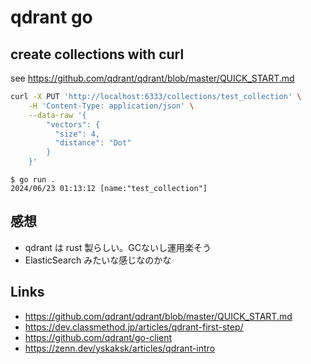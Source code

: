 # qdrant go
## create collections with curl
see https://github.com/qdrant/qdrant/blob/master/QUICK_START.md

```bash
curl -X PUT 'http://localhost:6333/collections/test_collection' \
    -H 'Content-Type: application/json' \
    --data-raw '{
        "vectors": {
          "size": 4,
          "distance": "Dot"
        }
    }'
```

```console
$ go run .
2024/06/23 01:13:12 [name:"test_collection"]
```

## 感想
- qdrant は rust 製らしい。GCないし運用楽そう
- ElasticSearch みたいな感じなのかな

## Links
- https://github.com/qdrant/qdrant/blob/master/QUICK_START.md
- https://dev.classmethod.jp/articles/qdrant-first-step/
- https://github.com/qdrant/go-client
- https://zenn.dev/yskaksk/articles/qdrant-intro
